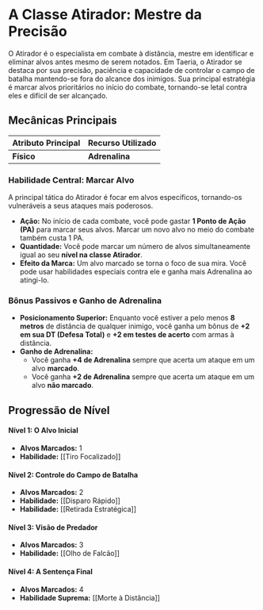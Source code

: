 # A Classe Atirador: Mestre da Precisão

O Atirador é o especialista em combate à distância, mestre em identificar e eliminar alvos antes mesmo de serem notados. Em Taeria, o Atirador se destaca por sua precisão, paciência e capacidade de controlar o campo de batalha mantendo-se fora do alcance dos inimigos. Sua principal estratégia é marcar alvos prioritários no início do combate, tornando-se letal contra eles e difícil de ser alcançado.

## Mecânicas Principais

| Atributo Principal | Recurso Utilizado |
| :----------------- | :---------------- |
| **Físico** | **Adrenalina** |

### Habilidade Central: Marcar Alvo
A principal tática do Atirador é focar em alvos específicos, tornando-os vulneráveis a seus ataques mais poderosos.

* **Ação:** No início de cada combate, você pode gastar **1 Ponto de Ação (PA)** para marcar seus alvos. Marcar um novo alvo no meio do combate também custa 1 PA.
* **Quantidade:** Você pode marcar um número de alvos simultaneamente igual ao seu **nível na classe Atirador**.
* **Efeito da Marca:** Um alvo marcado se torna o foco de sua mira. Você pode usar habilidades especiais contra ele e ganha mais Adrenalina ao atingi-lo.

### Bônus Passivos e Ganho de Adrenalina
* **Posicionamento Superior:** Enquanto você estiver a pelo menos **8 metros** de distância de qualquer inimigo, você ganha um bônus de **+2 em sua DT (Defesa Total)** e **+2 em testes de acerto** com armas à distância.
* **Ganho de Adrenalina:**
    * Você ganha **+4 de Adrenalina** sempre que acerta um ataque em um alvo **marcado**.
    * Você ganha **+2 de Adrenalina** sempre que acerta um ataque em um alvo **não marcado**.

## Progressão de Nível

#### Nível 1: O Alvo Inicial
* **Alvos Marcados:** 1
* **Habilidade:** [[Tiro Focalizado]]

#### Nível 2: Controle do Campo de Batalha
* **Alvos Marcados:** 2
* **Habilidade:** [[Disparo Rápido]]
* **Habilidade:** [[Retirada Estratégica]]

#### Nível 3: Visão de Predador
* **Alvos Marcados:** 3
* **Habilidade:** [[Olho de Falcão]]

#### Nível 4: A Sentença Final
* **Alvos Marcados:** 4
* **Habilidade Suprema:** [[Morte à Distância]]